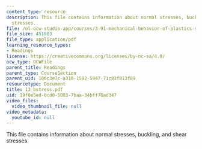 ```yaml
---
content_type: resource
description: This file contains information about normal stresses, buckling, and shear
  stresses.
file: /ol-ocw-studio-app/courses/3-91-mechanical-behavior-of-plastics-spring-2007/19f0e5ed0cd050837baa34bff76ad347_13_bstress.pdf
file_size: 451803
file_type: application/pdf
learning_resource_types:
- Readings
license: https://creativecommons.org/licenses/by-nc-sa/4.0/
ocw_type: OCWFile
parent_title: Readings
parent_type: CourseSection
parent_uid: 106c3e7c-a318-1592-5947-71c83f813f89
resourcetype: Document
title: 13_bstress.pdf
uid: 19f0e5ed-0cd0-5083-7baa-34bff76ad347
video_files:
  video_thumbnail_file: null
video_metadata:
  youtube_id: null
---
```

This file contains information about normal stresses, buckling, and shear stresses.
